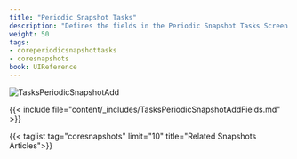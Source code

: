 ```yaml
---
title: "Periodic Snapshot Tasks"
description: "Defines the fields in the Periodic Snapshot Tasks Screen on TrueNAS CORE."
weight: 50
tags:
- coreperiodicsnapshottasks
- coresnapshots
book: UIReference
---
```


![TasksPeriodicSnapshotAdd](/images/CORE/Tasks/TasksPeriodicSnapshotAdd.png "Creating a new Snapshot Task")

{{< include file="content/_includes/TasksPeriodicSnapshotAddFields.md" >}}

{{< taglist tag="coresnapshots" limit="10" title="Related Snapshots Articles">}}

